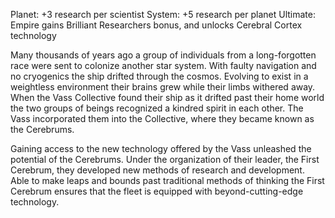 Planet: +3 research per scientist
System: +5 research per planet
Ultimate: Empire gains Brilliant Researchers bonus, and unlocks Cerebral Cortex technology

Many thousands of years ago a group of individuals from a long-forgotten race were sent to colonize another star system.  With faulty navigation and no cryogenics the ship drifted through the cosmos.  Evolving to exist in a weightless environment their brains grew while their limbs withered away. When the Vass Collective found their ship as it drifted past their home world the two groups of beings recognized a kindred spirit in each other.  The Vass incorporated them into the Collective, where they became known as the Cerebrums.

Gaining access to the new technology offered by the Vass unleashed the potential of the Cerebrums.  Under the organization of their leader, the First Cerebrum, they developed new methods of research and development.  Able to make leaps and bounds past traditional methods of thinking the First Cerebrum ensures that the fleet is equipped with beyond-cutting-edge technology.